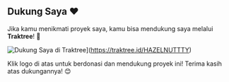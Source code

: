 ## Dukung Saya ❤️

Jika kamu menikmati proyek saya, kamu bisa mendukung saya melalui **Traktree**! 🙏

![Dukung Saya di Traktree](https://upload.wikimedia.org/wikipedia/commons/thumb/7/7d/Traktree_logo.svg/1200px-Traktree_logo.svg.png)](https://traktree.id/HAZELNUTTTY)

Klik logo di atas untuk berdonasi dan mendukung proyek ini! Terima kasih atas dukungannya! 😊

